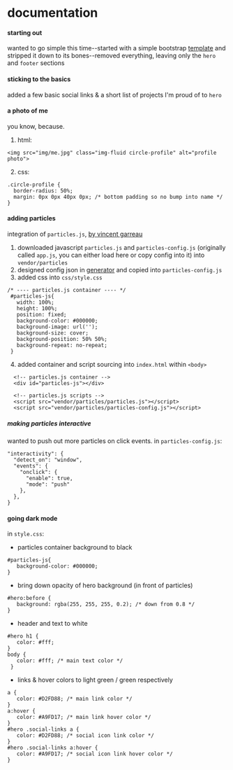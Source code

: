 # documentation

#### starting out
wanted to go simple this time--started with a simple bootstrap [template](https://bootstrapmade.com/free-html-bootstrap-template-my-resume/) and stripped it down to its bones--removed everything, leaving only the `hero` and `footer` sections

#### sticking to the basics
added a few basic social links & a short list of projects I'm proud of to `hero`

#### a photo of me
you know, because.
1. html:
```
<img src="img/me.jpg" class="img-fluid circle-profile" alt="profile photo">
```
2. css:
```
.circle-profile {
  border-radius: 50%;
  margin: 0px 0px 40px 0px; /* bottom padding so no bump into name */
}
```

#### adding particles
integration of `particles.js`, [by vincent garreau](https://github.com/VincentGarreau/particles.js)

1. downloaded javascript `particles.js` and `particles-config.js` (originally called `app.js`, you can either load here or copy config into it) into `vendor/particles`
2. designed config json in [generator](https://vincentgarreau.com/particles.js/) and copied into `particles-config.js`
3. added css into `css/style.css`
```
/* ---- particles.js container ---- */
 #particles-js{
   width: 100%;
   height: 100%;
   position: fixed;
   background-color: #000000;
   background-image: url('');
   background-size: cover;
   background-position: 50% 50%;
   background-repeat: no-repeat;
 }
```
4. added container and script sourcing into `index.html` within `<body>`
```
  <!-- particles.js container -->
  <div id="particles-js"></div>

  <!-- particles.js scripts -->
  <script src="vendor/particles/particles.js"></script>
  <script src="vendor/particles/particles-config.js"></script>
```

##### making particles interactive
wanted to push out more particles on click events.
in `particles-config.js`:
```
"interactivity": {
  "detect_on": "window",
  "events": {
    "onclick": {
      "enable": true,
      "mode": "push"
    },
  },
}
```

#### going dark mode
in `style.css`:
- particles container background to black
```
#particles-js{
   background-color: #000000;
}
 ```
- bring down opacity of hero background (in front of particles)
```
#hero:before {
   background: rgba(255, 255, 255, 0.2); /* down from 0.8 */
}
```
- header and text to white
```
#hero h1 {
   color: #fff;
}
body {
   color: #fff; /* main text color */
 }
```
- links & hover colors to light green / green respectively
```
a {
   color: #D2FD88; /* main link color */
}
a:hover {
   color: #A9FD17; /* main link hover color */
}
#hero .social-links a {
   color: #D2FD88; /* social icon link color */
}
#hero .social-links a:hover {
   color: #A9FD17; /* social icon link hover color */
}
```
